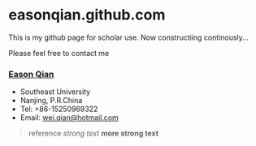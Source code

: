 easonqian.github.com
====================

This is my github page for scholar use. Now constructiing continously...

Please feel free to contact me

### [Eason Qian](http://easonqian.github.com/)
* Southeast University
* Nanjing, P.R.China
* Tel: +86-15250969322
* Email: wei.qian@hotmail.com

> reference
_strong text_
**more strong text**
